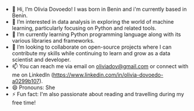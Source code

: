 - 👋 Hi, I’m Olivia Dovoedo! I was born in Benin and i'm currently based in Benin.
- 👀 I’m interested in data analysis in exploring the world of machine learning, particularly focusing on Python and related tools.
- 🌱 I’m currently learning Python programming language along with its various libraries and frameworks.
- 💞️ I’m looking to collaborate on open-source projects where I can contribute my skills while continuing to learn and grow as a data scientist and developer.
- 📫 You can reach me via email on oliviadov@gmail.com or connect with me on LinkedIn (https://www.linkedin.com/in/olivia-dovoedo-a0299b107).
- 😄 Pronouns: She
- ⚡ Fun fact: I'm also passionate about reading and travelling during my free time!

<!---
Oliviadov/Oliviadov is a ✨ special ✨ repository because its `README.md` (this file) appears on your GitHub profile.
You can click the Preview link to take a look at your changes.
--->
